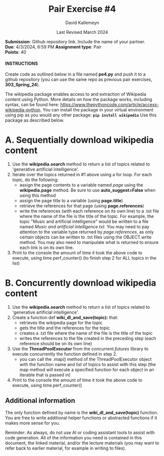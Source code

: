 <h1 style="text-align: center;">Pair Exercise #4</h1>

<p style="text-align: center;">David Kallemeyn</p>
<p style="text-align: center;">Last Revised March 2024</p>

**Submission**: Github repository link. Include the name of your partner. \
**Due**: 4/3/2024, 6:59 PM
**Assignment type**: Pair \
**Points**: 40

#### INSTRUCTIONS
Create code as outlined below in a file named **pe4.py** and push it to a github repository (you can use the same repo as previous pair exercises, **303_Spring_24**).

The wikipedia package enables access to and extraction of Wikipedia content using Python. More details on how the package works, including syntax, can be found here: https://www.thepythoncode.com/article/access-wikipedia-python. You can install the package in your virtual environment using pip as you would any other package:  **`pip install
wikipedia`** Use this package as described below.

# A. Sequentially download wikipedia content
1. Use the **wikipedia.search** method to return a list of topics related to 'generative artificial intelligence'.
2. Iterate over the topics returned in #1 above using a for loop. For each topic, do the following:
   - assign the page contents to a variable named _page_ using the **wikipedia.page** method. Be sure to use **auto_suggest=False** when using this method
   - assign the page title to a variable (using **page.title**)
   - retrieve the references for that page (using **page.references**)
   - write the references (with each reference on its own line) to a .txt file where the name of the file is the title of the topic. For example, the topic "Music and artificial intelligence" would be written to a file named _Music and artificial intelligence.txt_. You may need to pay attention to the variable type returned by _page.references_, as only certain objects can be written to .txt files using the OBJECT.write method. You may also need to manipulate what is returned to ensure each link is on its own line.
3. Print to the console the amount of time it took the above code to execute, using time.perf_counter() (to finish step 2 for ALL topics in the list)

# B. Concurrently download wikipedia content
1. Use the **wikipedia.search** method to return a list of topics related to 'generative artificial intelligence'.
2. Create a function def **wiki_dl_and_save(topic):** that:
   - retrieves the wikipedia page for the topic
   - gets the title and the references for the topic
   - creates a .txt file where the name of the file is the title of the topic
   - writes the references to the file created in the preceding step (each reference should be on its own line)
3. Use the **ThreadPoolExecutor** from the _concurrent.futures_ library to execute concurrently the function defined in step 2. 
   - you can call the .map() method of the ThreadPoolExecutor object with the function name and list of topics to assist with this step (the map method will execute a specified function for each object in an iterable that is passed in)
4. Print to the console the amount of time it took the above code to execute, using time.perf_counter()

## Additional information
The only function defined by name is the **wiki_dl_and_save(topic)** function.
You are free to write additional helper functions or abstracted functions if it makes more sense for you.

Reminder: As always, do not use AI or coding assistant tools to assist with code generation. All of the information you need is contained in this document, the linked material, and/or the lecture materials (you may want to refer back to earlier material, for example in writing to files).
